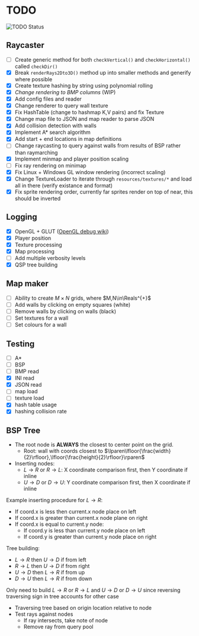 # TODO

![TODO Status](https://img.shields.io/badge/TODO-outstanding-yellow?style=for-the-badge&logo=markdown)

## Raycaster

* [ ] Create generic method for both `checkVertical()` and `checkHorizontal()` called `checkDir()`
* [x] Break `renderRays2Dto3D()` method up into smaller methods and generify where possible
* [x] Create texture hashing by string using polynomial rolling
* [x] *Change rendering to BMP columns* (WIP)
* [x] Add config files and reader
* [x] Change renderer to query wall texture
* [x] Fix HashTable (change to hashmap K,V pairs) and fix Texture
* [x] Change map file to JSON and map reader to parse JSON
* [x] Add collision detection with walls
* [x] Implement A* search algorithm
* [x] Add start + end locations in map definitions
* [ ] Change raycasting to query against walls from results of BSP rather than raymarching
* [x] Implement minmap and player position scaling
* [ ] Fix ray rendering on minimap
* [x] Fix Linux + Windows GL window rendering (incorrect scaling)
* [x] Change TextureLoader to iterate through `resources/textures/*` and load all in there (verify existance and format)
* [x] Fix sprite rendering order, currently far sprites render on top of near, this should be inverted

## Logging

* [x] OpenGL + GLUT ([OpenGL debug wiki](https://www.khronos.org/opengl/wiki/Debug_Output))
* [x] Player position
* [x] Texture processing
* [x] Map processing
* [ ] Add multiple verbosity levels
* [x] QSP tree building

## Map maker

* [ ] Ability to create $M\times N$ grids, where $M,N\in\Reals^{+}$
* [ ] Add walls by clicking on empty squares (white)
* [ ] Remove walls by clicking on walls (black)
* [ ] Set textures for a wall
* [ ] Set colours for a wall

## Testing

* [ ] A*
* [ ] BSP
* [ ] BMP read
* [x] INI read
* [x] JSON read
* [ ] map load
* [ ] texture load
* [x] hash table usage
* [x] hashing collision rate

## BSP Tree

* The root node is **ALWAYS** the closest to center point on the grid.
  * Root: wall with coords closest to $\lparen\lfloor{\frac{width}{2}\rfloor},\lfloor{\frac{height}{2}\rfloor}\rparen$
* Inserting nodes:
  * $L\to R$ or $R\to L$: X coordinate comparison first, then Y coordinate if inline
  * $U\to D$ or $D\to U$: Y coordinate comparison first, then X coordinate if inline

Example inserting procedure for $L\to R$:

* If coord.x is less then current.x node place on left
* If coord.x is greater than current.x node plane on right
* If coord.x is equal to current.y node:
  * If coord.y is less than current.y node place on left
  * If coord.y is greater than current.y node place on right

Tree building:

* $L\to R$ then $U\to D$ if from left
* $R\to L$ then $U\to D$ if from right
* $U\to D$ then $L\to R$ if from up
* $D\to U$ then $L\to R$ if from down

Only need to build $L\to R$ or $R\to L$ and $U\to D$ or $D\to U$ since reversing traversing sign in tree accounts for other case

* Traversing tree based on origin location relative to node
* Test rays against nodes
  * If ray intersects, take note of node
  * Remove ray from query pool
